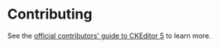 Contributing
========================================

See the [official contributors' guide to CKEditor 5](https://ckeditor.com/docs/ckeditor5/latest/framework/guides/contributing/contributing.html) to learn more.

<!-- A pointless change, another change.
Testing multiple commits pushed at once, ensuring that no CI is run for each change:
one
two
three
 -->
